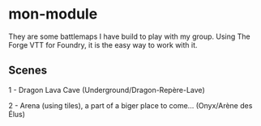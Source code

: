 # mon-module

They are some battlemaps I have build to play with my group. Using The Forge VTT for Foundry, it is the easy way to work with it.

## Scenes
1 - Dragon Lava Cave (Underground/Dragon-Repère-Lave)

2 - Arena (using tiles), a part of a biger place to come... (Onyx/Arène des Élus)

